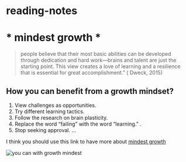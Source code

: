 # reading-notes
# * mindest growth *

> people believe that their most basic abilities can be developed through dedication and hard work—brains and talent are just the starting point. This view creates a love of learning and a resilience that is essential for great accomplishment.” ( Dweck, 2015)
 
##  How you can benefit from a growth mindset?
1. View challenges as opportunities.
2. Try different learning tactics. 
3. Follow the research on brain plasticity.
4. Replace the word “failing” with the word “learning.” .
5. Stop seeking approval. ...

I think you should use this link to have more about [mindest growth](https://www.mindsetworks.com/science/)

![you can with growth mindest](https://encrypted-tbn0.gstatic.com/images?q=tbn:ANd9GcQJQJtdmEJCl1cEWBrTryAp90EafpJDNMfr_w&usqp=CAU)
